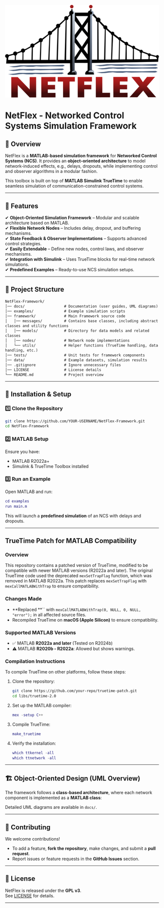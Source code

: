 ![NetFlex Logo](logo.png)

# NetFlex - Networked Control Systems Simulation Framework

## 📌 Overview
NetFlex is a **MATLAB-based simulation framework** for **Networked Control Systems (NCS)**. It provides an **object-oriented architecture** to model network-induced effects, e.g., delays, dropouts, while implementing control and observer algorithms in a modular fashion.

This toolbox is built on top of **MATLAB Simulink TrueTime** to enable seamless simulation of communication-constrained control systems.

---

## 🚀 Features
✔ **Object-Oriented Simulation Framework** – Modular and scalable architecture based on MATLAB.  
✔ **Flexible Network Nodes** – Includes delay, dropout, and buffering mechanisms.  
✔ **State Feedback & Observer Implementations** – Supports advanced control strategies.  
✔ **Easily Extendable** – Define new nodes, control laws, and observer mechanisms.  
✔ **Integration with Simulink** – Uses TrueTime blocks for real-time network simulations.  
✔ **Predefined Examples** – Ready-to-use NCS simulation setups.  

---

## 📁 Project Structure

```
NetFlex-Framework/
│── docs/                  # Documentation (user guides, UML diagrams)
│── examples/              # Example simulation scripts
│── framework/             # Main Framework source code
│   │── messages/          # Contains base classes, including abstract classes and utility functions
│   │── models/            # Directory for data models and related classes
│   │── nodes/             # Network node implementations
│   └── utils/             # Helper functions (TrueTime handling, data handling, etc.)
│── tests/                 # Unit tests for framework components
│── data/                  # Example datasets, simulation results
│── .gitignore             # Ignore unnecessary files
│── LICENSE                # License details
└── README.md              # Project overview
```

---

## 🔧 Installation & Setup

### 1️⃣ **Clone the Repository**
```bash
git clone https://github.com/YOUR-USERNAME/NetFlex-Framework.git
cd NetFlex-Framework
```

### 2️⃣ **MATLAB Setup**
Ensure you have:
- MATLAB R2022a+
- Simulink & TrueTime Toolbox installed

### 3️⃣ **Run an Example**
Open MATLAB and run:
```matlab
cd examples
run main.m
```
This will launch a **predefined simulation** of an NCS with delays and dropouts.

---

## TrueTime Patch for MATLAB Compatibility

### Overview

This repository contains a patched version of TrueTime, modified to be compatible with newer MATLAB versions (R2022a and later). The original TrueTime code used the deprecated `mexSetTrapFlag` function, which was removed in MATLAB R2022a. This patch replaces `mexSetTrapFlag` with `mexCallMATLABWithTrap` to ensure compatibility.

### Changes Made

- **Replaced **`` with `mexCallMATLABWithTrap(0, NULL, 0, NULL, "error");` in all affected source files.
- Recompiled TrueTime on **macOS (Apple Silicon)** to ensure compatibility.

### Supported MATLAB Versions

- ✅ MATLAB **R2022a and later** (Tested on R2024b)
- ⚠️ MATLAB **R2020b - R2022a**: Allowed but shows warnings.

### Compilation Instructions

To compile TrueTime on other platforms, follow these steps:

1. Clone the repository:

   ```sh
   git clone https://github.com/your-repo/truetime-patch.git
   cd libs/truetime-2.0
   ```

2. Set up the MATLAB compiler:

   ```matlab
   mex -setup C++
   ```

3. Compile TrueTime:

   ```matlab
   make_truetime
   ```

4. Verify the installation:

   ```matlab
   which ttkernel -all
   which ttnetwork -all
   ```

---

## 🏗️ Object-Oriented Design (UML Overview)
The framework follows a **class-based architecture**, where each network component is implemented as a **MATLAB class**:
  
Detailed UML diagrams are available in `docs/`.

---

## 📜 Contributing
We welcome contributions!  
- To add a feature, **fork the repository**, make changes, and submit a **pull request**.  
- Report issues or feature requests in the **GitHub Issues** section.

---

## 📄 License
NetFlex is released under the **GPL v3**.  
See [LICENSE](LICENSE) for details.

---


